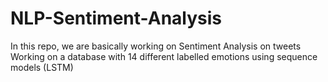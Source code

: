 # NLP-Sentiment-Analysis

In this repo, we are basically working on Sentiment Analysis on tweets 
Working on a database with 14 different labelled emotions using sequence models (LSTM)
